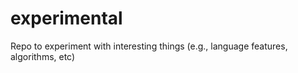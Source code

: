 # experimental
Repo to experiment with interesting things (e.g., language features, algorithms, etc)
